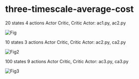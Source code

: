 # three-timescale-average-cost

20 states 4 actions Actor Critic, Critic Actor: ac1.py, ac2.py

![Fig](https://github.com/user-attachments/assets/d650164e-8269-4e51-86a9-f5ff322a9771)

10 states 3 actions Actor Critic, Critic Actor: ac2.py, ca2.py

![Fig2](https://github.com/user-attachments/assets/6f2a9d30-5bad-4b37-9bfd-74793c9efd3b)

100 states 9 actions Actor Critic, Critic Actor: ac3.py, ca3.py

![Fig3](https://github.com/user-attachments/assets/987a92b0-e4a4-4245-985f-53f2e700c592)

